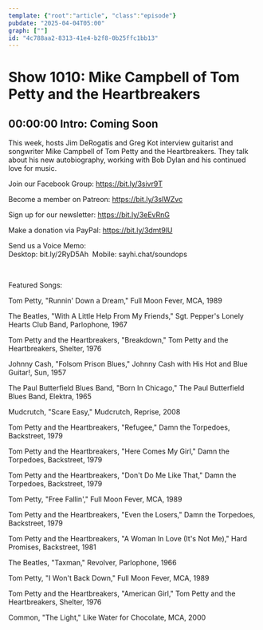 ```yaml
---
template: {"root":"article", "class":"episode"}
pubdate: "2025-04-04T05:00"
graph: [""]
id: "4c788aa2-8313-41e4-b2f8-0b25ffc1bb13"
---
```






# Show 1010: Mike Campbell of Tom Petty and the Heartbreakers



## 00:00:00 Intro: Coming Soon

This week, hosts Jim DeRogatis and Greg Kot interview guitarist and songwriter Mike Campbell of Tom Petty and the Heartbreakers. They talk about his new autobiography, working with Bob Dylan and his continued love for music.

Join our Facebook Group: https://bit.ly/3sivr9T

Become a member on Patreon: https://bit.ly/3slWZvc

Sign up for our newsletter: https://bit.ly/3eEvRnG

Make a donation via PayPal: https://bit.ly/3dmt9lU

Send us a Voice Memo: Desktop: bit.ly/2RyD5Ah  Mobile: sayhi.chat/soundops

 

Featured Songs:

Tom Petty, "Runnin' Down a Dream," Full Moon Fever, MCA, 1989

The Beatles, "With A Little Help From My Friends," Sgt. Pepper's Lonely Hearts Club Band, Parlophone, 1967

Tom Petty and the Heartbreakers, "Breakdown," Tom Petty and the Heartbreakers, Shelter, 1976

Johnny Cash, "Folsom Prison Blues," Johnny Cash with His Hot and Blue Guitar!, Sun, 1957

The Paul Butterfield Blues Band, "Born In Chicago," The Paul Butterfield Blues Band, Elektra, 1965

Mudcrutch, "Scare Easy," Mudcrutch, Reprise, 2008

Tom Petty and the Heartbreakers, "Refugee," Damn the Torpedoes, Backstreet, 1979

Tom Petty and the Heartbreakers, "Here Comes My Girl," Damn the Torpedoes, Backstreet, 1979

Tom Petty and the Heartbreakers, "Don't Do Me Like That," Damn the Torpedoes, Backstreet, 1979

Tom Petty, "Free Fallin'," Full Moon Fever, MCA, 1989

Tom Petty and the Heartbreakers, "Even the Losers," Damn the Torpedoes, Backstreet, 1979

Tom Petty and the Heartbreakers, "A Woman In Love (It's Not Me)," Hard Promises, Backstreet, 1981

The Beatles, "Taxman," Revolver, Parlophone, 1966

Tom Petty, "I Won't Back Down," Full Moon Fever, MCA, 1989

Tom Petty and the Heartbreakers, "American Girl," Tom Petty and the Heartbreakers, Shelter, 1976

Common, "The Light," Like Water for Chocolate, MCA, 2000
